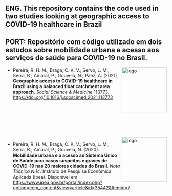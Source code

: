## ENG. This repository contains the code used in two studies looking at geographic access to COVID-19 healthcare in Brazil 
## PORT: Repositório com código utilizado em dois estudos sobre mobilidade urbana e acesso aos serviços de saúde para COVID-19 no Brasil.

<img align="right" src="https://www.urbandemographics.org/publication/2021_access_covid19_aop/featured_ssm_cover.jpg" alt="logo" width="140">

- Pereira, R. H. M.; Braga, C. K. V.; Servo, L. M.; Serra, B.; Amaral, P.; Gouveia, N.; Paez, A. (2021) **Geographic access to COVID-19 healthcare in Brazil using a balanced float catchment area approach**. *Social Science & Medicine* 113773. https://doi.org/10.1016/j.socscimed.2021.113773

<br>
<br>
<br>
<br>
<br>
<br>
<img align="right" src="https://www.urbandemographics.org/publication/2020_nt14_covid19/featured_nt14.png" alt="logo" width="140">

- Pereira, R. H. M.; Braga, C. K. V.; Servo, L. M.; Serra, B.; Amaral, P.; Gouveia, N. (2020). **Mobilidade urbana e o acesso ao Sistema Único de Saúde para casos suspeitos e graves de COVID-19 nas 20 maiores cidades do Brasil**. *Nota Técnica N.14*. Instituto de Pesquisa Econômica Aplicada (Ipea). Disponível em https://www.ipea.gov.br/portal/index.php?option=com_content&view=article&id=35442&Itemid=7

